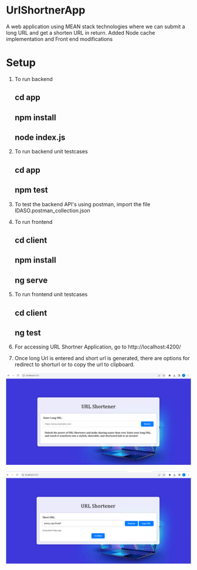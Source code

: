 # UrlShortnerApp

A web application using MEAN stack technologies where we can submit a long URL and get a shorten URL in return. Added Node cache implementation and Front end modifications

# Setup

1. To run backend 

     ## cd app
     ## npm install
     ## node index.js

2. To run backend unit testcases

      ## cd app
      ## npm test

3. To test the backend API's using postman, import the file IDASO.postman_collection.json

4. To run frontend 
 
    ## cd client
    ## npm install
    ## ng serve

5. To run frontend unit testcases

    ## cd client
    ## ng test

6. For accessing URL Shortner Application, go to http://localhost:4200/

7. Once long Url is entered and short url is generated, there are options for redirect to shorturl or to copy the url to clipboard.

![Alt text](image.png) 



![Alt text](image-1.png)